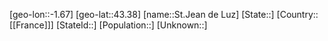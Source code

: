 ﻿---
location: [43.38,-1.67]
mapzoom: [7,12] 
mapmarker: city 
type: City
tags:
- geo/City


SpocWebEntityId: 34464
isDeleted: false
confidential: public

---
[geo-lon::-1.67]
[geo-lat::43.38]
[name::St.Jean de Luz]
[State::]
[Country::[[France]]]
[StateId::]
[Population::]
[Unknown::]

